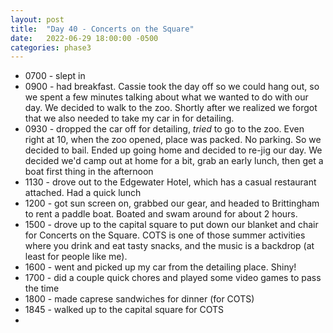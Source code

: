 ```yaml
---
layout: post
title:  "Day 40 - Concerts on the Square"
date:   2022-06-29 18:00:00 -0500
categories: phase3
---
```




* 0700 - slept in
* 0900 - had breakfast. Cassie took the day off so we could hang out, so we spent a few minutes talking about what we wanted
to do with our day. We decided to walk to the zoo. Shortly after we realized we forgot that we also needed to take my car in
for detailing. 
* 0930 - dropped the car off for detailing, _tried_ to go to the zoo. Even right at 10, when the zoo opened, place was packed.
No parking. So we decided to bail. Ended up going home and decided to re-jig our day. We decided we'd camp out at home for a bit,
grab an early lunch, then get a boat first thing in the afternoon
* 1130 - drove out to the Edgewater Hotel, which has a casual restaurant attached. Had a quick lunch
* 1200 - got sun screen on, grabbed our gear, and headed to Brittingham to rent a paddle boat. Boated and swam around for about
2 hours. 
* 1500 - drove up to the capital square to put down our blanket and chair for Concerts on the Square. COTS is one of those
summer activities where you drink and eat tasty snacks, and the music is a backdrop (at least for people like me).
* 1600 - went and picked up my car from the detailing place. Shiny!
* 1700 - did a couple quick chores and played some video games to pass the time
* 1800 - made caprese sandwiches for dinner (for COTS)
* 1845 - walked up to the capital square for COTS
* 
